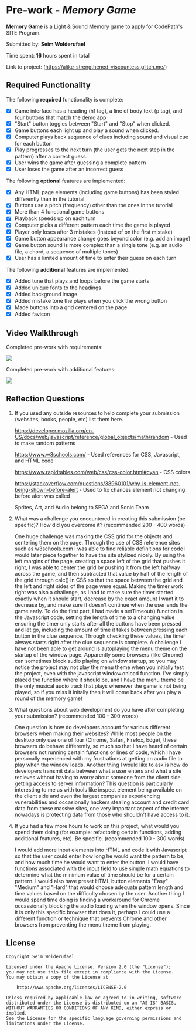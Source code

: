# Pre-work - _Memory Game_

**Memory Game** is a Light & Sound Memory game to apply for CodePath's SITE Program.

Submitted by: **Seim Wolderufael**

Time spent: **16** hours spent in total

Link to project: (https://alike-strengthened-viscountess.glitch.me/)

## Required Functionality

The following **required** functionality is complete:

- [x] Game interface has a heading (h1 tag), a line of body text (p tag), and four buttons that match the demo app
- [x] "Start" button toggles between "Start" and "Stop" when clicked.
- [x] Game buttons each light up and play a sound when clicked.
- [x] Computer plays back sequence of clues including sound and visual cue for each button
- [x] Play progresses to the next turn (the user gets the next step in the pattern) after a correct guess.
- [x] User wins the game after guessing a complete pattern
- [x] User loses the game after an incorrect guess

The following **optional** features are implemented:

- [x] Any HTML page elements (including game buttons) has been styled differently than in the tutorial
- [x] Buttons use a pitch (frequency) other than the ones in the tutorial
- [x] More than 4 functional game buttons
- [x] Playback speeds up on each turn
- [x] Computer picks a different pattern each time the game is played
- [x] Player only loses after 3 mistakes (instead of on the first mistake)
- [x] Game button appearance change goes beyond color (e.g. add an image)
- [x] Game button sound is more complex than a single tone (e.g. an audio file, a chord, a sequence of multiple tones)
- [x] User has a limited amount of time to enter their guess on each turn

The following **additional** features are implemented:

- [x] Added tune that plays and loops before the game starts
- [x] Added unique fonts to the headings
- [x] Added background image
- [x] Added mistake tone the plays when you click the wrong button
- [x] Made buttons into a grid centered on the page
- [x] Added favicon

## Video Walkthrough

Completed pre-work with requirements:

![](https://i.imgur.com/ggIfdNA.gif)

Completed pre-work with additional features:

![](https://i.imgur.com/tgL88d8.gif)

## Reflection Questions

1. If you used any outside resources to help complete your submission (websites, books, people, etc) list them here.

   https://developer.mozilla.org/en-US/docs/web/javascript/reference/global_objects/math/random - Used to make random patterns
   
   https://www.w3schools.com/ - Used references for CSS, Javascript, and HTML code
   
   https://www.rapidtables.com/web/css/css-color.html#cyan - CSS colors
   
   https://stackoverflow.com/questions/38960101/why-is-element-not-being-shown-before-alert - Used to fix chances element not changing before alert was called
   
   Sprites, Art, and Audio belong to SEGA and Sonic Team

2) What was a challenge you encountered in creating this submission (be specific)? How did you overcome it? (recommended 200 - 400 words)
   
   One huge challenge was making the CSS grid for the objects and centering them on the page. Through the use of CSS reference sites
   such as w3schools.com I was able to find reliable definitions for code I would later piece together to have the site stylized nicely. By
   using the left margins of the page, creating a space left of the grid that pushes it right, I was able to center the grid by pushing it
   from the left halfway across the game, and then subtracted that value by half of the length of the grid through calc() in CSS so that the 
   space between the grid and the left and right sides of the page were equal. Making the timer work right was also a challenge, as I had to make 
   sure the timer started exactly when it should start, decrease by the exact amount I want it to decrease by, and make sure it doesn't continue 
   when the user ends the game early. To do the first part, I had made a setTimeout() function in the Javascript code, setting the length of time to
   a changing value ensuring the timer only starts after all the buttons have been pressed and let go, including the amount of time it takes between 
   pressing each button in the clue sequence. Through checking these values, the timer always starts right after the clue sequence is complete.
   A challenge I have not been able to get around is autoplaying the menu theme on the startup of the window page. Apparently some browsers (like Chrome) 
   can sometimes block audio playing on window startup, so you may notice the project may not play the menu theme when you initially test the project, 
   even with the javascript window.onload function. I've simply placed the function where it should be, and I have the menu theme be the only musical 
   audio track that plays whenever the game is not being played, so if you miss it initally then it will come back after you play a round of the memory game!
   

3) What questions about web development do you have after completing your submission? (recommended 100 - 300 words)
   
   One question is how do developers account for various different browsers when making their websites? While most people on the desktop only use one of four 
   (Chrome, Safari, Firefox, Edge), these browsers do behave differently, so much so that I have heard of certain browsers not running certain functions or lines of code,
   which I have personally experienced with my frustrations at getting an audio file to play when the window loads. Another thing I would like to ask is how do
   developers transmit data between what a user enters and what a site recieves without having to worry about someone from the client side getting access to server
   information? This question is particularly interesting to me as with tools like inspect element being available on the client side and even the largest companies 
   experiencing vunerabilities and occasionally hackers stealing account and credit card data from these massive sites, one very important aspect of the internet
   nowadays is protecting data from those who shouldn't have access to it.
   
   

4) If you had a few more hours to work on this project, what would you spend them doing (for example: refactoring certain functions, adding additional features, etc). Be specific. (recommended 100 - 300 words)
   
   I would add more input elements into HTML and code it with Javascript so that the user could enter how long he would want the pattern to be, and how much time 
   he would want to enter the button. I would have functions associated with the input field to use simple math equations to determine what the minimum value of 
   time should be for a certain pattern. I would also have preset HTML button elements "Easy" "Medium" and "Hard" that would choose adequate pattern length and time
   values based on the difficulty chosen by the user. Another thing I would spend time doing is finding a workaround for Chrome occassionally blocking the audio
   loading when the window opens. Since it is only this specific browser that does it, perhaps I could use a different function or technique that prevents Chrome and
   other browsers from preventing the menu theme from playing.

## License

    Copyright Seim Wolderufael

    Licensed under the Apache License, Version 2.0 (the "License");
    you may not use this file except in compliance with the License.
    You may obtain a copy of the License at

        http://www.apache.org/licenses/LICENSE-2.0

    Unless required by applicable law or agreed to in writing, software
    distributed under the License is distributed on an "AS IS" BASIS,
    WITHOUT WARRANTIES OR CONDITIONS OF ANY KIND, either express or implied.
    See the License for the specific language governing permissions and
    limitations under the License.
